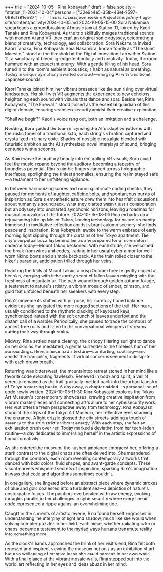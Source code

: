 +++
title = "2024-10-05 - Rina Kobayashi"
draft = false
society = "station_11-2024-10-04"
persons = ["32e9b4e5-35fb-43ef-9597-098c1381eb87"]
+++
This is /Users/joonheekim/Projects/hugo/my-hugo-site/content/activity/2024-10-05.md
2024-10-05-15-00
Sora Nakamura spearheads a groundbreaking AI music jam at Station-11, joined by Kaori Tanaka and Rina Kobayashi. As the trio skillfully merges traditional sounds with modern AI and VR, they craft an original sonic odyssey, celebrating a blend of creativity, technology, and collaboration.
Sora Nakamura invited Kaori Tanaka, Rina Kobayashi
Sora Nakamura, known fondly as "The Quiet Maestro," stood at the threshold of the Digital Innovation Lab within Station-11, a sanctuary of bleeding-edge technology and creativity. Today, the room hummed with an expectant energy. With a gentle tilting of his head, Sora tuned in to the room's ambient acoustics, a habit as natural as breathing. Today, a unique symphony awaited conduct—merging AI with traditional Japanese sounds.

Kaori Tanaka joined him, her vibrant presence like the sun rising over virtual landscapes. Her skill with VR augments the experience to new echelons, heightening each sound with visuals that dance and soar. Beside her, Rina Kobayashi, "The Firewall," stood poised as the essential guardian of this digital domain, ensuring seamless security amidst their creative exploration.

"Shall we begin?" Kaori's voice rang out, both an invitation and a challenge.

Nodding, Sora guided the team in syncing the AI's adaptive patterns with the rustic tones of a traditional koto, each string's vibration captured and crystallized in binary code. Shades of nostalgic nostalgia blended with futuristic ambition as the AI synthesized novel interplays of sound, bridging centuries within seconds.

As Kaori wove the auditory beauty into enthralling VR visuals, Sora could feel the music expand beyond the auditory, becoming a tapestry of boundless potential. Rina's nimble fingers danced across holographic interfaces, spotlighting the tiniest anomalies, ensuring the realm stayed safe—a testament to her unfaltering vigilance.

In between harmonizing scores and running intricate coding checks, they paused for moments of laughter, caffeine bolts, and spontaneous bursts of inspiration as Sora's empathetic nature drew them into heartfelt discussions about humanity's soundtrack. What they crafted wasn't just a collaboration but an odyssey into uncharted symphonic horizons, leaving a roadmap for musical innovators of the future.
2024-10-05-08-00
Rina embarks on a rejuvenating hike up Mount Takao, leaving technology for nature's serenity. Immersed in meditative reflection amidst vibrant autumn scenery, she finds peace and inspiration.
Rina Kobayashi awoke to the warm embrace of early morning light slipping through the curtains of her Tokyo apartment. The city's perpetual buzz lay behind her as she prepared for a more natural cadence today—Mount Takao beckoned. With each stride, she welcomed the break from wires and codes, trading in her usual cyber armor for well-worn hiking boots and a simple backpack. As the train rolled closer to the hiker's paradise, anticipation trilled through her veins.

Reaching the trails at Mount Takao, a crisp October breeze gently nipped at her skin, carrying with it the earthy scent of fallen leaves mingling with the freshness of mountain air. The path wound through golden autumn foliage, a testament to nature's artistry, a vibrant mosaic of amber, crimson, and gold that unfolded beneath her sneakers with every step.

Rina's movements shifted with purpose, her carefully honed balance evident as she navigated the more rugged sections of the trail. Her heart, usually conditioned to the rhythmic clacking of keyboard keys, synchronized instead with the soft crunch of leaves underfoot and the distant call of a warbler. Periodically, she paused to trace the contours of ancient tree roots and listen to the conversational whispers of streams cutting their way through rocks.

Midway, Rina settled near a clearing, the canopy filtering sunlight to dance on her skin as she meditated, a gentle surrender to the timeless hum of her surroundings. Here, silence had a texture—comforting, soothing—and amidst the tranquility, fragments of virtual concerns seemed to dissipate with each drawn breath.

Returning was bittersweet, the mountaintop retreat etched in her mind like a favorite code executing flawlessly. Renewed in body and spirit, a veil of serenity remained as the trail gradually melded back into the urban tapestry of Tokyo's morning bustle. A day away, a chapter added—a personal line of code newly written.
2024-10-05-11-30
Rina Kobayashi explores the Tokyo Art Museum's contemporary showcases, drawing creative inspiration from vibrant masterpieces and connecting art's allure to her cybersecurity work. Her visit offers a fresh perspective away from technology.
Rina Kobayashi stood at the steps of the Tokyo Art Museum, her reflective eyes scanning the entrance. A light drizzle glossed the city streets, adding a touch of serenity to the art district's vibrant energy. With each step, she felt an exhilaration brush over her. Today marked a deviation from her tech-laden routine—a day dedicated to immersing herself in the artistic expressions of human creativity.

As she entered the museum, the hushed ambiance embraced her, offering a stark contrast to the digital chaos she often delved into. She meandered through the corridors, each room revealing contemporary artworks that danced with bold colors, fluid shapes, and avant-garde concepts. These visual marvels whispered secrets of inspiration, sparking Rina's imagination in ways that code and algorithms sometimes couldn't.

In one gallery, she lingered before an abstract piece where dynamic strokes of blue and gold coalesced into a turbulent sea—a depiction of nature's unstoppable forces. The painting reverberated with raw energy, evoking thoughts parallel to her challenges in cybersecurity where every line of code represented a ripple against an overwhelming tide.

Caught in the currents of artistic reverie, Rina found herself engrossed in understanding the interplay of light and shadow, much like she would when solving complex puzzles in her field. Each piece, whether radiating calm or chaos, became a testament to the myriad ways humans transmute reality into something more.

As the clock's hands approached the brink of her visit's end, Rina felt both renewed and inspired, viewing the museum not only as an exhibition of art but as a wellspring of creative ideas she could harness in her own work. With a final glance at the vibrant mosaic walls, Rina stepped out into the world, art reflecting in her eyes and ideas abuzz in her mind.
